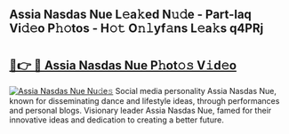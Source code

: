## Assia Nasdas Nue L𝚎a𝚔ed N𝚞𝚍e - Part-laq Vi𝚍𝚎o P𝚑𝚘tos - H𝚘𝚝 O𝚗𝚕yf𝚊ns L𝚎a𝚔s q4PRj

# <h2><a href="http://kfcidta.oniu.top/?m=Assia+Nasdas+Nue">🔗👉 🔴 Assia Nasdas Nue P𝚑ot𝚘𝚜 V𝚒d𝚎o</a></h2>

[![Assia Nasdas Nue Nu𝚍e𝚜](https://i.imgur.com/0qMVB7G.gif)](http://kfcidta.oniu.top/?m=Assia+Nasdas+Nue)
Social media personality Assia Nasdas Nue, known for disseminating dance and lifestyle ideas, through performances and personal blogs. Visionary leader Assia Nasdas Nue, famed for their innovative ideas and dedication to creating a better future.  

